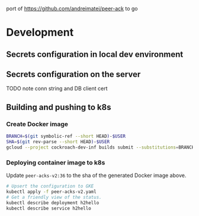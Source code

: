 port of https://github.com/andreimatei/peer-ack to go

# Development

## Secrets configuration in local dev environment



## Secrets configuration on the server

TODO note conn string and DB client cert

## Building and pushing to k8s

### Create Docker image
```sh
BRANCH=$(git symbolic-ref --short HEAD)-$USER
SHA=$(git rev-parse --short HEAD)-$USER
gcloud --project cockroach-dev-inf builds submit --substitutions=BRANCH_NAME=$BRANCH,SHORT_SHA=$SHA
```

### Deploying container image to k8s
Update `peer-acks-v2:36` to the sha of the generated Docker image above.

```sh
# Upsert the configuration to GKE
kubectl apply -f peer-acks-v2.yaml
# Get a friendly view of the status.
kubectl describe deployment h2hello
kubectl describe service h2hello
```